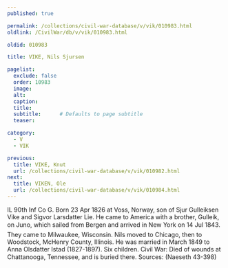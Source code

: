 ```yaml
---
published: true

permalink: /collections/civil-war-database/v/vik/010983.html
oldlink: /CivilWar/db/v/vik/010983.html

oldid: 010983

title: VIKE, Nils Sjursen

pagelist:
  exclude: false
  order: 10983
  image: 
  alt:
  caption:
  title:
  subtitle:      # Defaults to page subtitle
  teaser:

category: 
  - V 
  - VIK

previous:
  title: VIKE, Knut
  url: /collections/civil-war-database/v/vik/010982.html  
next:
  title: VIKEN, Ole
  url: /collections/civil-war-database/v/vik/010984.html   
---
```

IL 90th Inf Co G. Born 23 Apr 1826 at Voss, Norway, son of Sjur Gulleiksen Vike and Sigvor Larsdatter Lie. He came to America with a brother, Gulleik, on &#147;Juno&#148;, which sailed from Bergen and arrived in New York on 14 Jul 1843. They came to Milwaukee, Wisconsin. Nils moved to Chicago, then to Woodstock, McHenry County, Illinois. He was married in March 1849 to Anna Olsdatter Istad (1827-1897). Six children. Civil War: Died of wounds at Chattanooga, Tennessee, and is buried there. Sources: (Naeseth &#146;43-398)